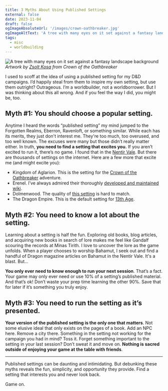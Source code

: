 ```yaml
---
title: 3 Myths About Using Published Settings
external: false
date: 2023-11-04
draft: false
ogImageAbsoluteUrl: '/images/crown-oathbreaker.jpg'
ogImageAltText: 'A tree with many eyes on it set against a fantasy landscape background'
tags:
  - misc
  - worldbuilding
---
```


![A tree with many eyes on it set against a fantasy landscape background](/images/crown-oathbreaker.jpg)
*Artwork by [Zsolt Kosa](https://zsoltkosa.artstation.com/projects/XnbLQn) from Crown of the Oathbreaker*

I used to scoff at the idea of using a published setting for my D&D campaigns. I’d happily steal from them to inspire my own setting, but use them outright? Outrageous. I’m a worldbuilder, not a worldborrower. But I was thinking about this all wrong. And if you feel the way I did, you might be, too. 

## Myth #1: You should choose a popular setting.
Anytime I heard the words “published setting” my mind jumped to the Forgotten Realms, Eberron, Ravenloft, or something similar. While each has its merits, they just don't interest me. They're too much, too overused, and too well known. The excuses were many but those didn’t really matter either. In truth, **you need to find a setting that excites you.** If you aren’t excited to run it, there’s no game. I found that in the [Nentir Vale](/blog/nentir-vale-your-next-dnd-game). But there are thousands of settings on the internet. Here are a few more that excite me (and might excite you):
- Kingdom of Aglarion. This is the setting for the [Crown of the Oathbreaker](https://elderbrain.com/collections/crown-of-the-oathbreaker-5e-dnd-adventure) adventure.
- Erenel. I’ve always admired their thoroughly [developed and maintained wiki](https://www.worldanvil.com/w/erenel).
- Dolmenwood. The quality of [this setting](https://necroticgnome.com/collections/dolmenwood) is hard to match.
- The Dragon Empire. This is the default setting for [13th Age](https://pelgranepress.com/13th-age/).

## Myth #2: You need to know a lot about the setting.
Learning about a setting is half the fun. Exploring old books, blog articles, and acquiring new books in search of lore makes me feel like Gandalf scouring the records at Minas Tirith. I love to uncover the lore as the game unfolds. When a player chooses to worship Bahamut, I seek out and find a handful of Dragon magazine articles on Bahamut in the Nentir Vale. It's a blast. But…

**You only ever need to know enough to run your next session**. That’s a fact. Your game may only ever need or use 10% of a setting’s published material. And that’s ok! Don’t waste your prep time learning the other 90%. Save that for later if it’s something you truly enjoy. 

## Myth #3: You need to run the setting as it’s presented.
**Your version of the published setting is the only one that matters**. Not some elusive ideal that only exists on the pages of a book. Add an NPC here. Remove a city there. Something in the setting not working for the campaign you had in mind? Toss it. Forget something important to the setting in your last session? Don’t sweat it and move on. **Nothing is sacred outside of enjoying your game at the table with friends**. 

---

Published settings can be daunting and intimidating. But debunking these myths reveals the fun, simplicity, and opportunity they provide. Find a setting that interests you and never look back. 

Game on.